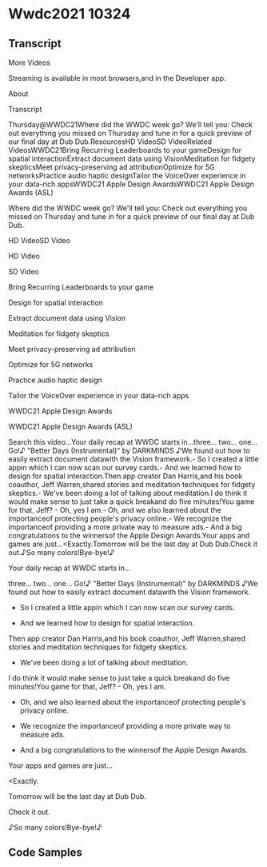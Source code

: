# Wwdc2021 10324

## Transcript

More Videos

Streaming is available in most browsers,and in the Developer app.

About

Transcript

Thursday@WWDC21Where did the WWDC week go? We'll tell you: Check out everything you missed on Thursday and tune in for a quick preview of our final day at Dub Dub.ResourcesHD VideoSD VideoRelated VideosWWDC21Bring Recurring Leaderboards to your gameDesign for spatial interactionExtract document data using VisionMeditation for fidgety skepticsMeet privacy-preserving ad attributionOptimize for 5G networksPractice audio haptic designTailor the VoiceOver experience in your data-rich appsWWDC21 Apple Design AwardsWWDC21 Apple Design Awards (ASL)

Where did the WWDC week go? We'll tell you: Check out everything you missed on Thursday and tune in for a quick preview of our final day at Dub Dub.

HD VideoSD Video

HD Video

SD Video

Bring Recurring Leaderboards to your game

Design for spatial interaction

Extract document data using Vision

Meditation for fidgety skeptics

Meet privacy-preserving ad attribution

Optimize for 5G networks

Practice audio haptic design

Tailor the VoiceOver experience in your data-rich apps

WWDC21 Apple Design Awards

WWDC21 Apple Design Awards (ASL)

Search this video…Your daily recap at WWDC starts in...three... two... one... Go!♪ "Better Days (Instrumental)" by DARKMINDS ♪We found out how to easily extract document datawith the Vision framework.- So I created a little appin which I can now scan our survey cards.- And we learned how to design for spatial interaction.Then app creator Dan Harris,and his book coauthor, Jeff Warren,shared stories and meditation techniques for fidgety skeptics.- We've been doing a lot of talking about meditation.I do think it would make sense to just take a quick breakand do five minutes!You game for that, Jeff? - Oh, yes I am.- Oh, and we also learned about the importanceof protecting people's privacy online.- We recognize the importanceof providing a more private way to measure ads.- And a big congratulations to the winnersof the Apple Design Awards.Your apps and games are just...<Exactly.Tomorrow will be the last day at Dub Dub.Check it out.♪So many colors!Bye-bye!♪

Your daily recap at WWDC starts in...

three... two... one... Go!♪ "Better Days (Instrumental)" by DARKMINDS ♪We found out how to easily extract document datawith the Vision framework.

- So I created a little appin which I can now scan our survey cards.

- And we learned how to design for spatial interaction.

Then app creator Dan Harris,and his book coauthor, Jeff Warren,shared stories and meditation techniques for fidgety skeptics.

- We've been doing a lot of talking about meditation.

I do think it would make sense to just take a quick breakand do five minutes!You game for that, Jeff? - Oh, yes I am.

- Oh, and we also learned about the importanceof protecting people's privacy online.

- We recognize the importanceof providing a more private way to measure ads.

- And a big congratulations to the winnersof the Apple Design Awards.

Your apps and games are just...

<Exactly.

Tomorrow will be the last day at Dub Dub.

Check it out.

♪So many colors!Bye-bye!♪

## Code Samples

